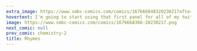 ```yaml
---
extra_image: https://www.smbc-comics.com/comics/167666848320230217after.png
hovertext: I'm going to start using that first panel for all of my twitter replies.
image: https://www.smbc-comics.com/comics/1676668366-20230217.png
next_comic: null
prev_comic: chemistry-2
title: Rhymes
---
```


